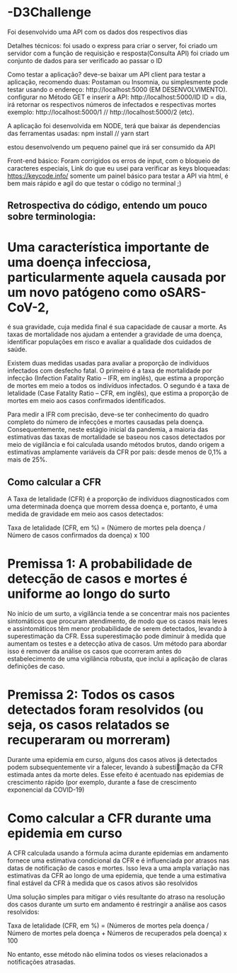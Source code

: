 # -D3Challenge
Foi desenvolvido uma API com os dados dos respectivos dias

Detalhes técnicos: 
foi usado o express para criar o server, 
foi criado um servidor com a função de requisição e resposta(Consulta API) 
foi criado um conjunto de dados para ser verificado ao passar o ID

Como testar a aplicação? 
deve-se baixar um  API client para  testar a aplicação, recomendo duas: Postaman ou Insomnia, ou simplesmente pode testar usando o endereço:  http://localhost:5000 (EM DESENVOLVIMENTO).
configurar no Método GET e inserir a API: 
      http://localhost:5000/ID
      ID = dia, irá retornar os respectivos números de infectados e respectivas mortes
      exemplo: 
       http://localhost:5000/1 //  http://localhost:5000/2 (etc).


A aplicação foi desenvolvida em NODE, terá que baixar ás dependencias das ferramentas usadas: 
npm install //  yarn start


estou desenvolvendo um pequeno painel que irá ser consumido da API 

Front-end básico: 
Foram corrigidos os erros de input, com o bloqueio de caracteres especiais, 
Link do que eu usei para verificar as keys bloqueadas: https://keycode.info/
somente um painel básico para testar a API via html, é bem mais rápido e agil do que testar o código no terminal ;)



## Retrospectiva do código, entendo um pouco sobre terminologia: 

# Uma característica importante de uma doença infecciosa, particularmente aquela causada por um novo patógeno como oSARS-CoV-2, 
é sua gravidade, cuja medida final é sua capacidade de causar a morte. As taxas de mortalidade nos ajudam a entender a gravidade 
de uma doença, identificar populações em risco e avaliar a qualidade dos cuidados de saúde.

Existem duas medidas usadas para avaliar a proporção de indivíduos infectados com desfecho fatal. O primeiro é a taxa de mortalidade por infecção (Infection Fatality Ratio – IFR, em inglês), que estima a proporção de mortes em meio a todos os indivíduos 
infectados. O segundo é a taxa de letalidade (Case Fatality Ratio – CFR, em inglês), que estima a proporção de mortes em meio 
aos casos confirmados identificados.

Para medir a IFR com precisão, deve-se ter conhecimento do quadro completo do número de infecções e mortes causadas pela doença. Consequentemente, neste estágio inicial da pandemia, a maioria das estimativas das taxas de mortalidade se baseou nos casos 
detectados por meio de vigilância e foi calculada usando métodos brutos, dando origem a estimativas amplamente variáveis da CFR 
por país: desde menos de 0,1% a mais de 25%.

## Como calcular a CFR

A Taxa de letalidade (CFR) é a proporção de indivíduos diagnosticados com uma determinada doença que morrem dessa doença 
e, portanto, é uma medida de gravidade em meio aos casos detectados:

Taxa de letalidade (CFR, em %) = (Número de mortes pela doença / Número de casos confirmados da doença) x 100

# Premissa 1: A probabilidade de detecção de casos e mortes é uniforme ao longo do surto

No início de um surto, a vigilância tende a se concentrar mais nos pacientes sintomáticos que procuram atendimento, de modo que os 
casos mais leves e assintomáticos têm menor probabilidade de serem detectados, levando à superestimação da CFR. Essa superestimação pode diminuir à medida que aumentam os testes e a detecção ativa de casos. Um método para abordar isso é remover da análise os casos que ocorreram antes do estabelecimento de uma vigilância robusta, que inclui a aplicação de claras definições de caso.

# Premissa 2: Todos os casos detectados foram resolvidos (ou seja, os casos relatados se recuperaram ou morreram)

Durante uma epidemia em curso, alguns dos casos ativos já detectados podem subsequentemente vir a falecer, levando à subestimação da CFR estimada antes da morte deles. Esse efeito é acentuado nas epidemias de crescimento rápido (por exemplo, durante 
a fase de crescimento exponencial da COVID-19)

# Como calcular a CFR durante uma epidemia em curso

A CFR calculada usando a fórmula acima durante epidemias em andamento fornece uma estimativa condicional da CFR e é influenciada por atrasos nas datas de notificação de casos e mortes. Isso leva a uma ampla variação nas estimativas da CFR ao longo 
de uma epidemia, que tende a uma estimativa final estável da CFR à medida que os casos ativos são resolvidos

Uma solução simples para mitigar o viés resultante do atraso na resolução dos casos durante um surto em andamento é restringir a 
análise aos casos resolvidos:

Taxa de letalidade (CFR, em %) = (Números de mortes pela doença / Número de mortes pela doença + Números de recuperados pela doença) x 100

No entanto, esse método não elimina todos os vieses relacionados a notificações atrasadas.
